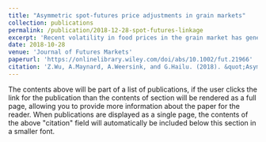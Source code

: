 ```yaml
---
title: "Asymmetric spot-futures price adjustments in grain markets"
collection: publications
permalink: /publication/2018-12-28-spot-futures-linkage
excerpt: 'Recent volatility in food prices in the grain market has generated much interest among agricultural market participants. This study examines the nonlinear dynamic relationship between spot and futures prices in grain markets. The empirical results provide strong evidence of price asymmetries. The corn spot price adjusts faster to futures price increases than futures price decreases, whereas the soybean spot price adjusts faster to futures price decreases than futures price increases. Although this asymmetric adjustment is found for a single market in Ontario, Canada, the results may also provide insights on the spot-futures price convergence issues in other commodity markets.'
date: 2018-10-28
venue: 'Journal of Futures Markets'
paperurl: 'https://onlinelibrary.wiley.com/doi/abs/10.1002/fut.21966'
citation: 'Z.Wu, A.Maynard, A.Weersink, and G.Hailu. (2018). &quot;Asymmetric spot-futures price adjustments in grain markets.&quot; <i>Journal of Futures Markets</i>. 38(12): 1549-1564.'
---
```


The contents above will be part of a list of publications, if the user clicks the link for the publication than the contents of section will be rendered as a full page, allowing you to provide more information about the paper for the reader. When publications are displayed as a single page, the contents of the above "citation" field will automatically be included below this section in a smaller font.
